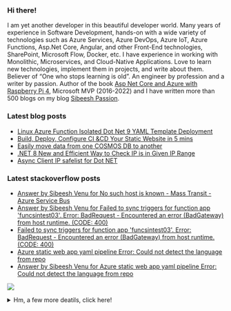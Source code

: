 <h3>Hi there!</h3> 
<p>I am yet another developer in this beautiful developer world. Many years of experience in Software Development, hands-on with a wide variety of technologies such as Azure Services, Azure DevOps, Azure IoT, Azure Functions, Asp.Net Core, Angular, and other Front-End technologies, SharePoint, Microsoft Flow, Docker, etc. I have experience in working with Monolithic, Microservices, and Cloud-Native Applications. Love to learn new technologies, implement them in projects, and write about them. Believer of “One who stops learning is old”. An engineer by profession and a writer by passion. Author of the book <a href="https://www.amazon.com/Asp-Net-Core-Azure-Raspberry-Applications/dp/1484264428/">Asp Net Core and Azure with Raspberry Pi 4</a>, Microsoft MVP (2016-2022) and I have written more than 500 blogs on my blog <a href="https://sibeeshpassion.com">Sibeesh Passion</a>. </p>

<!-- <img src="https://github-profile-trophy.vercel.app/?username=sibeeshvenu&theme=flat&no-frame=true&margin-w=30" /> -->

<h3>Latest blog posts</h3>

<!-- SibeeshPassion:START -->
- [Linux Azure Function Isolated Dot Net 9 YAML Template Deployment](https://sibeeshpassion.com/linux-azure-function-isolated-dot-net-9-yaml-template-deployment/)
- [Build, Deploy, Configure CI &amp;CD Your Static Website in 5 mins](https://sibeeshpassion.com/build-deploy-configure-ci-cd-your-static-website-in-5-mins/)
- [Easily move data from one COSMOS DB to another](https://sibeeshpassion.com/easily-move-data-from-one-cosmos-db-to-another/)
- [.NET 8 New and Efficient Way to Check IP is in Given IP Range](https://sibeeshpassion.com/net-8-new-and-efficient-way-to-check-ip-is-in-given-ip-range/)
- [Async Client IP safelist for Dot NET](https://sibeeshpassion.com/async-client-ip-safelist-for-dot-net/)
<!-- SibeeshPassion:END -->

<h3>Latest stackoverflow posts</h3>

<!-- StackOverflow-SibeeshVenu:START -->
- [Answer by Sibeesh Venu for No such host is known - Mass Transit - Azure Service Bus](https://stackoverflow.com/questions/61096817/no-such-host-is-known-mass-transit-azure-service-bus/79621979#79621979)
- [Answer by Sibeesh Venu for Failed to sync triggers for function app &#39;funcsintest03&#39;. Error: BadRequest - Encountered an error &lpar;BadGateway&rpar; from host runtime. &lpar;CODE: 400&rpar;](https://stackoverflow.com/questions/79594376/failed-to-sync-triggers-for-function-app-funcsintest03-error-badrequest-en/79594377#79594377)
- [Failed to sync triggers for function app &#39;funcsintest03&#39;. Error: BadRequest - Encountered an error &lpar;BadGateway&rpar; from host runtime. &lpar;CODE: 400&rpar;](https://stackoverflow.com/questions/79594376/failed-to-sync-triggers-for-function-app-funcsintest03-error-badrequest-en)
- [Azure static web app yaml pipeline Error: Could not detect the language from repo](https://stackoverflow.com/questions/79562870/azure-static-web-app-yaml-pipeline-error-could-not-detect-the-language-from-rep)
- [Answer by Sibeesh Venu for Azure static web app yaml pipeline Error: Could not detect the language from repo](https://stackoverflow.com/questions/79562870/azure-static-web-app-yaml-pipeline-error-could-not-detect-the-language-from-rep/79562871#79562871)
<!-- StackOverflow-SibeeshVenu:END -->

<!--<img  src="https://github-readme-stats.vercel.app/api?username=sibeeshvenu&count_private=true&show_icons=true&hide_title=true" />-->

![](https://hit.yhype.me/github/profile?user_id=4262147)
<details>
<summary>Hm, a few more deatils, click here!</summary>
<p>
  
| Blogs & Websites                                             |                            YouTube Channels                             |                                                                            Other |
| :----------------------------------------------------------- | :---------------------------------------------------------------------: | -------------------------------------------------------------------------------: |
| 🔗 <a href="https://sibeeshpassion.com/">Blog</a>             | 📷 <a href="https://www.youtube.com/sibeeshvenu">sibeeshvenu</a> |                            <a href="https://twitter.com/SibeeshVenu">twitter</a> |
| 🔗 <a href="https://sibeeshvenu.com/">Website</a>             |  📷 <a href="https://www.youtube.com/SibeeshPassion">sibeeshpassion</a>  |                             <a href="https://medium.com/@sibeeshvenu">medium</a> |
|  |                                                                         | <a href="https://stackoverflow.com/users/5550507/sibeesh-venu">stackoverflow</a> |

</p>
</details>
